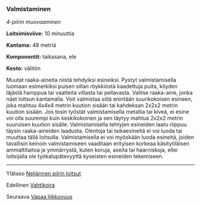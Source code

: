 ### Valmistaminen

*4-piirin muovaaminen*

**Loitsimisviive:** 10 minuuttia

**Kantama:** 48 metriä

**Komponentit:** taikasana, ele

**Kesto:** välitön

Muutat raaka-aineita niistä tehdyiksi esineiksi. Pystyt valmistamisella luomaan esimerkiksi puisen sillan röykkiöstä kaadettuja puita, köyden läjästä hamppua tai vaatteita villasta tai pellavasta. Valitse raaka-aine, jonka näet loitsun kantamalla. Voit valmistaa siitä enintään suurikokoisen esineen, joka mahtuu 4x4x4 metrin kuution sisään tai kahdeksan 2x2x2 metrin kuution sisään. Jos tosin työstät valmistamisella metallia tai kiveä, ei esine voi olla suurempi kuin keskikokoinen ja sen täytyy mahtua 2x2x2 metrin suuruisen kuution sisälle. Valmistamisella tehtyjen esineiden laatu riippuu täysin raaka-aineiden laadusta. Olentoja tai taikaesineitä ei voi luoda tai muuttaa tällä loitsulla. Valmistamisella ei voi myöskään luoda esineitä, joiden tavallisin keinoin valmistamiseen vaaditaan erityisen korkeaa käsityöläisen ammattitaitoa ja ymmärrystä, kuten koruja, aseita tai haarniskoja, ellei loitsijalla ole työkalupätevyyttä kyseisten esineiden tekemiseen.

----

Ylätaso [Neljännen piirin loitsut](4_piirin_loitsut.md)

Edellinen [Vahtikoira](Vahtikoira.md)

Seuraava [Vapaa liikkuvuus](Vapaa_liikkuvuus.md)
